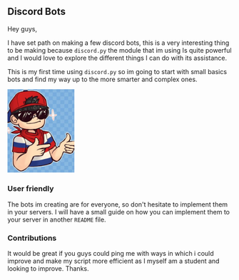 ## Discord Bots

Hey guys,
 
I have set path on making a few discord bots, this is a very interesting thing to be making because `discord.py` the module that im using Is quite powerful and I would love to explore the different things I can do with its assistance. 

This is my first time using `discord.py` so im going to start with small basics bots and find my way up to the more smarter and complex ones. 

<img src="bot.png" alt="image" width="150"/>

### User friendly 

The bots im creating are for everyone, so don't hesitate to implement them in your servers. I will have a small guide on how you can implement them to your server in another `README` file. 

### Contributions 
	
It would be great if you guys could ping me with ways in which i could improve and make my script more efficient as I myself am a student and looking to improve. Thanks.
